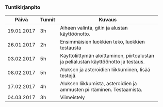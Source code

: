 ### Tuntikirjanpito
Päivä | Tunnit | Kuvaus
--------------- | ----- | ------
19.01.2017 | 3h | Aiheen valinta, gitin ja alustan käyttöönotto.
26.01.2017 | 2h | Ensimmäisien luokkien teko, luokkien testausta
03.02.2017 | 5h | Käyttöliittymän aloittaminen, piirtoalustan ja pelialustan käyttöönotto ja testaus. 
08.02.2017 | 5h | Aluksen ja asteroidien liikkuminen, lisää testejä.
17.02.2017 | 4h | Aluksen liikkumista, asteroidien ja ammusten piirtäminen. Testaamista.
04.03.2017 | 3h | Viimeistely
